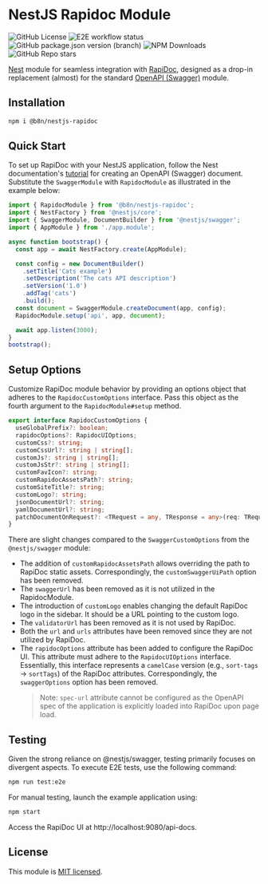 # NestJS Rapidoc Module

<p>
  <img alt="GitHub License" src="https://img.shields.io/github/license/tsabolov/nestjs-rapidoc" />
  <img alt="E2E workflow status" src="https://img.shields.io/github/actions/workflow/status/tsabolov/nestjs-rapidoc/e2e.yml" />
  <img alt="GitHub package.json version (branch)" src="https://img.shields.io/github/package-json/v/tsabolov/nestjs-rapidoc/main" />
  <img alt="NPM Downloads" src="https://img.shields.io/npm/dt/%40b8n%2Fnestjs-rapidoc" />
  <img alt="GitHub Repo stars" src="https://img.shields.io/github/stars/tsabolov/nestjs-rapidoc" />
</p>

[Nest](https://github.com/nestjs/nest) module for seamless integration with [RapiDoc](https://rapidocweb.com/), designed as a drop-in replacement (almost) for the standard [OpenAPI (Swagger)](https://github.com/nestjs/swagger) module.

## Installation

```bash
npm i @b8n/nestjs-rapidoc
```

## Quick Start

To set up RapiDoc with your NestJS application, follow the Nest documentation's [tutorial](https://docs.nestjs.com/openapi/introduction#bootstrap) for creating an OpenAPI (Swagger) document. Substitute the `SwaggerModule` with `RapidocModule` as illustrated in the example below:

```typescript
import { RapidocModule } from '@b8n/nestjs-rapidoc';
import { NestFactory } from '@nestjs/core';
import { SwaggerModule, DocumentBuilder } from '@nestjs/swagger';
import { AppModule } from './app.module';

async function bootstrap() {
  const app = await NestFactory.create(AppModule);

  const config = new DocumentBuilder()
    .setTitle('Cats example')
    .setDescription('The cats API description')
    .setVersion('1.0')
    .addTag('cats')
    .build();
  const document = SwaggerModule.createDocument(app, config);
  RapidocModule.setup('api', app, document);

  await app.listen(3000);
}
bootstrap();
```

## Setup Options

Customize RapiDoc module behavior by providing an options object that adheres to the `RapidocCustomOptions` interface. Pass this object as the fourth argument to the `RapidocModule#setup` method.

```typescript
export interface RapidocCustomOptions {
  useGlobalPrefix?: boolean;
  rapidocOptions?: RapidocUIOptions;
  customCss?: string;
  customCssUrl?: string | string[];
  customJs?: string | string[];
  customJsStr?: string | string[];
  customFavIcon?: string;
  customRapidocAssetsPath?: string;
  customSiteTitle?: string;
  customLogo?: string;
  jsonDocumentUrl?: string;
  yamlDocumentUrl?: string;
  patchDocumentOnRequest?: <TRequest = any, TResponse = any>(req: TRequest, res: TResponse, document: OpenAPIObject) => OpenAPIObject;
}
```

There are slight changes compared to the `SwaggerCustomOptions` from the `@nestjs/swagger` module:

- The addition of `customRapidocAssetsPath` allows overriding the path to RapiDoc static assets. Correspondingly, the `customSwaggerUiPath` option has been removed.
- The `swaggerUrl` has been removed as it is not utilized in the RapidocModule.
- The introduction of `customLogo` enables changing the default RapiDoc logo in the sidebar. It should be a URL pointing to the custom logo.
- The `validatorUrl` has been removed as it is not used by RapiDoc.
- Both the `url` and `urls` attributes have been removed since they are not utilized by RapiDoc.
- The `rapidocOptions` attribute has been added to configure the RapiDoc UI. This attribute must adhere to the `RapidocUIOptions` interface. Essentially, this interface represents a `camelCase` version (e.g., `sort-tags` -> `sortTags`) of the RapiDoc attributes. Correspondingly, the `swaggerOptions` option has been removed.
  > Note: `spec-url` attribute cannot be configured as the OpenAPI spec of the application is explicitly loaded into RapiDoc upon page load.


## Testing

Given the strong reliance on @nestjs/swagger, testing primarily focuses on divergent aspects. To execute E2E tests, use the following command:

```bash
npm run test:e2e
```

For manual testing, launch the example application using:

```bash
npm start
```

Access the RapiDoc UI at http://localhost:9080/api-docs.

## License

This module is [MIT licensed](LICENSE).